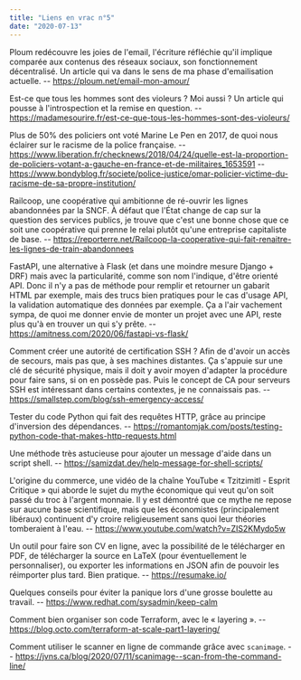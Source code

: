 ```yaml
---
title: "Liens en vrac n°5"
date: "2020-07-13"
---
```


Ploum redécouvre les joies de l'email, l'écriture réfléchie qu'il implique comparée aux contenus des réseaux sociaux, son fonctionnement décentralisé. Un article qui va dans le sens de ma phase d'emailisation actuelle.
-- <https://ploum.net/email-mon-amour/>

Est-ce que tous les hommes sont des violeurs ? Moi aussi ? Un article qui pousse à l'introspection et la remise en question.
-- <https://madamesourire.fr/est-ce-que-tous-les-hommes-sont-des-violeurs/>

Plus de 50% des policiers ont voté Marine Le Pen en 2017, de quoi nous éclairer sur le racisme de la police française.
-- <https://www.liberation.fr/checknews/2018/04/24/quelle-est-la-proportion-de-policiers-votant-a-gauche-en-france-et-de-militaires_1653591>
-- <https://www.bondyblog.fr/societe/police-justice/omar-policier-victime-du-racisme-de-sa-propre-institution/>

Railcoop, une coopérative qui ambitionne de ré-ouvrir les lignes abandonnées par la SNCF. À défaut que l'État change de cap sur la question des services publics, je trouve que c'est une bonne chose que ce soit une coopérative qui prenne le relai plutôt qu'une entreprise capitaliste de base.
-- <https://reporterre.net/Railcoop-la-cooperative-qui-fait-renaitre-les-lignes-de-train-abandonnees>

FastAPI, une alternative à Flask (et dans une moindre mesure Django + DRF) mais avec la particularité, comme son nom l'indique, d'être orienté API. Donc il n'y a pas de méthode pour remplir et retourner un gabarit HTML par exemple, mais des trucs bien pratiques pour le cas d'usage API, la validation automatique des données par exemple. Ça a l'air vachement sympa, de quoi me donner envie de monter un projet avec une API, reste plus qu'à en trouver un qui s'y prête.
-- <https://amitness.com/2020/06/fastapi-vs-flask/>

Comment créer une autorité de certification SSH ? Afin de d'avoir un accès de secours, mais pas que, à ses machines distantes. Ça s'appuie sur une clé de sécurité physique, mais il doit y avoir moyen d'adapter la procédure pour faire sans, si on en possède pas. Puis le concept de CA pour serveurs SSH est intéressant dans certains contextes, je ne connaissais pas.
-- <https://smallstep.com/blog/ssh-emergency-access/>

Tester du code Python qui fait des requêtes HTTP, grâce au principe d'inversion des dépendances.
-- <https://romantomjak.com/posts/testing-python-code-that-makes-http-requests.html>

Une méthode très astucieuse pour ajouter un message d'aide dans un script shell.
-- <https://samizdat.dev/help-message-for-shell-scripts/>

L'origine du commerce, une vidéo de la chaîne YouTube « Tzitzimitl - Esprit Critique » qui aborde le sujet du mythe économique qui veut qu'on soit passé du troc à l'argent monnaie. Il y est démontré que ce mythe ne repose sur aucune base scientifique, mais que les économistes (principalement libéraux) continuent d'y croire religieusement sans quoi leur théories tomberaient à l'eau.
-- <https://www.youtube.com/watch?v=ZIS2KMydo5w>

Un outil pour faire son CV en ligne, avec la possibilité de le télécharger en PDF, de télécharger la source en LaTeX (pour éventuellement le personnaliser), ou exporter les informations en JSON afin de pouvoir les réimporter plus tard. Bien pratique.
-- <https://resumake.io/>

Quelques conseils pour éviter la panique lors d'une grosse boulette au travail.
-- <https://www.redhat.com/sysadmin/keep-calm>

Comment bien organiser son code Terraform, avec le « layering ».
-- <https://blog.octo.com/terraform-at-scale-part1-layering/>

Comment utiliser le scanner en ligne de commande grâce avec `scanimage`.
-- <https://jvns.ca/blog/2020/07/11/scanimage--scan-from-the-command-line/>
